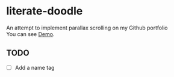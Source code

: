 # literate-doodle
An attempt to implement parallax scrolling on my Github portfolio \
You can see [Demo](https://twcamel.github.io/literate-doodle/).

## TODO
- [ ] Add a name tag
